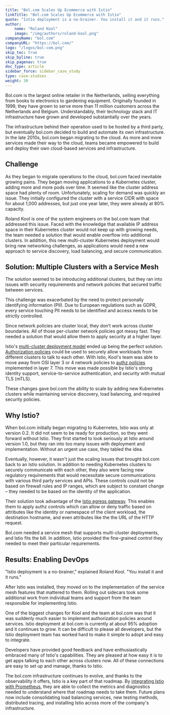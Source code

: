 ```yaml
---
title: "Bol.com Scales Up Ecommerce with Istio"
linkTitle: "Bol.com Scales Up Ecommerce with Istio"
quote: "Istio deployment is a no-brainer. You install it and it runs."
author:
    name: "Roland Kool"
    image: "/img/authors/roland-kool.png"
companyName: "bol.com"
companyURL: "https://bol.com/"
logo: "/logos/bol-com.png"
skip_toc: true
skip_byline: true
skip_pagenav: true
doc_type: article
sidebar_force: sidebar_case_study
type: case-studies
weight: 30
---
```


Bol.com is the largest online retailer in the Netherlands, selling everything from books to electronics to gardening equipment. Originally founded in 1999, they have grown to serve more than 11 million customers across the Netherlands and Belgium. Understandably, their technology stack and IT infrastructure have grown and developed substantially over the years.

The infrastructure behind their operation used to be hosted by a third party, but eventually bol.com decided to build and automate its own infrastructure. In the late 2010s, bol.com began migrating to the cloud. As more and more services made their way to the cloud, teams became empowered to build and deploy their own cloud-based services and infrastructure.

## Challenge

As they began to migrate operations to the cloud, bol.com faced inevitable growing pains. They began moving applications to a Kubernetes cluster, adding more and more pods over time. It seemed like the cluster address space had plenty of room. Unfortunately, scaling for demand was quickly an issue. They initially configured the cluster with a service CIDR with space for about 1,000 addresses, but just one year later, they were already at 80% capacity.

Roland Kool is one of the system engineers on the bol.com team that addressed this issue. Faced with the knowledge that available IP address space in their Kubernetes cluster would not keep up with growing needs, the team needed a solution that would enable overflow into additional clusters. In addition, this new multi-cluster Kubernetes deployment would bring new networking challenges, as applications would need a new approach to service discovery, load balancing, and secure communication.

## Solution: Multiple Clusters with a Service Mesh

The solution seemed to be introducing additional clusters, but they ran into issues with security requirements and network policies that secured traffic between services.

This challenge was exacerbated by the need to protect personally identifying information (PII). Due to European regulations such as GDPR, every service touching PII needs to be identified and access needs to be strictly controlled.

Since network policies are cluster local, they don’t work across cluster boundaries. All of those per-cluster network policies got messy fast. They needed a solution that would allow them to apply security at a higher layer.

Istio's [multi-cluster deployment model](/docs/ops/deployment/deployment-models/#multiple-clusters) ended up being the perfect solution. [Authorization policies](/docs/reference/config/security/authorization-policy/) could be used to securely allow workloads from different clusters to talk to each other. With Istio, Kool's team was able to move away from OSI layer 3 or 4 network policies to [authz policies](/docs/tasks/security/authorization/authz-http/) implemented in layer 7. This move was made possible by Istio's strong identity support, service-to-service authentication, and security with mutual TLS (mTLS).

These changes gave bol.com the ability to scale by adding new Kubernetes clusters while maintaining service discovery, load balancing, and required security policies.

## Why Istio?

When bol.com initially began migrating to Kubernetes, Istio was only at version 0.2. It did not seem to be ready for production, so they went forward without Istio. They first started to look seriously at Istio around version 1.0, but they ran into too many issues with deployment and implementation. Without an urgent use case, they tabled the idea.

Eventually, however, it wasn't just the scaling issues that brought bol.com back to an Istio solution. In addition to needing Kubernetes clusters to securely communicate with each other, they also were facing new regulatory requirements that would necessitate secure communications with various third party services and APIs. These controls could not be based on firewall rules and IP ranges, which are subject to constant change – they needed to be based on the identity of the application.

Their solution took advantage of the [Istio egress gateway](/docs/tasks/traffic-management/egress/egress-gateway/). This enables them to apply authz controls which can allow or deny traffic based on attributes like the identity or namespace of the client workload, the destination hostname, and even attributes like the the URL of the HTTP request.

Bol.com needed a service mesh that supports multi-cluster deployments, and Istio fits the bill. In addition, Istio provided the fine-grained control they needed to meet their particular requirements.

## Results: Enabling DevOps

"Istio deployment is a no-brainer," explained Roland Kool. "You install it and it runs."

After Istio was installed, they moved on to the implementation of the service mesh features that mattered to them. Rolling out sidecars took some additional work from individual teams and support from the team responsible for implementing Istio.

One of the biggest changes for Kool and the team at bol.com was that it was suddenly much easier to implement authorization policies around services. Istio deployment at bol.com is currently at about 95% adoption and it continues to grow. It can be difficult to please all developers, but the Istio deployment team has worked hard to make it simple to adopt and easy to integrate.

Developers have provided good feedback and have enthusiastically embraced many of Istio's capabilities. They are pleased at how easy it is to get apps talking to each other across clusters now. All of these connections are easy to set up and manage, thanks to Istio.

The bol.com infrastructure continues to evolve, and thanks to the observability it offers, Istio is a key part of that roadmap. By [integrating Istio with Prometheus](/docs/ops/integrations/prometheus/), they are able to collect the metrics and diagnostics needed to understand where that roadmap needs to take them. Future plans now include consolidating load balancing services, new testing methods, distributed tracing, and installing Istio across more of the company's infrastructure.
